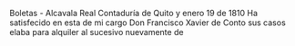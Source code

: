 Boletas - Alcavala
Real Contaduría de Quito y enero 19 de 1810
Ha satisfecido en esta de mi cargo Don Francisco Xavier de Conto
sus casos elaba para alquiler al sucesivo nuevamente de